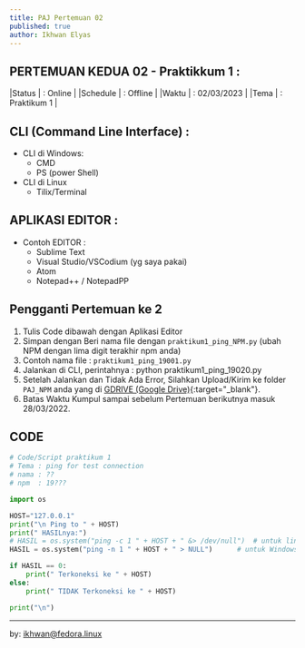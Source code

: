 ```yaml
---
title: PAJ Pertemuan 02
published: true
author: Ikhwan Elyas
---
```


## PERTEMUAN KEDUA 02 - Praktikkum 1 :

|Status   | : Online                   |
|Schedule | : Offline                  |
|Waktu    | : 02/03/2023               |
|Tema     | : Praktikum 1              |



## CLI (Command Line Interface) : 
- CLI di Windows: 
    - CMD
    - PS (power Shell)
- CLI di Linux 
    - Tilix/Terminal


## APLIKASI EDITOR :

- Contoh EDITOR  :
    - Sublime Text
    - Visual Studio/VSCodium (yg saya pakai)
    - Atom
    - Notepad++ / NotepadPP


## Pengganti Pertemuan ke 2

1. Tulis Code dibawah dengan Aplikasi Editor 
2. Simpan dengan Beri nama file dengan `praktikum1_ping_NPM.py` (ubah NPM dengan lima digit terakhir npm anda)
3. Contoh nama file : `praktikum1_ping_19001.py`
4. Jalankan di CLI, perintahnya : python praktikum1_ping_19020.py
5. Setelah Jalankan dan Tidak Ada Error, Silahkan Upload/Kirim ke folder `PAJ_NPM` anda yang di [GDRIVE (Google Drive)](https://drive.google.com/drive/folders/1aekuG1Nf9gNFl3vfIVfq-GQcS47r3qvJ?usp=sharing){:target="_blank"}.
6. Batas Waktu Kumpul sampai sebelum Pertemuan berikutnya masuk 28/03/2022.

## CODE 

```python 
# Code/Script praktikum 1
# Tema : ping for test connection 
# nama : ??
# npm  : 19???

import os

HOST="127.0.0.1"
print("\n Ping to " + HOST)
print(" HASILnya:")
# HASIL = os.system("ping -c 1 " + HOST + " &> /dev/null")	# untuk linux
HASIL = os.system("ping -n 1 " + HOST + " > NULL")		# untuk Windows

if HASIL == 0:
    print(" Terkoneksi ke " + HOST)
else:
    print(" TIDAK Terkoneksi ke " + HOST)

print("\n")

```






***
by: ikhwan@fedora.linux 


